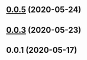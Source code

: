 ## [0.0.5](https://github.com/N0NamedGuy/scoreman/compare/v0.0.3...0.0.5) (2020-05-24)



## [0.0.3](https://github.com/N0NamedGuy/scoreman/compare/v0.0.1...v0.0.3) (2020-05-23)



## 0.0.1 (2020-05-17)



